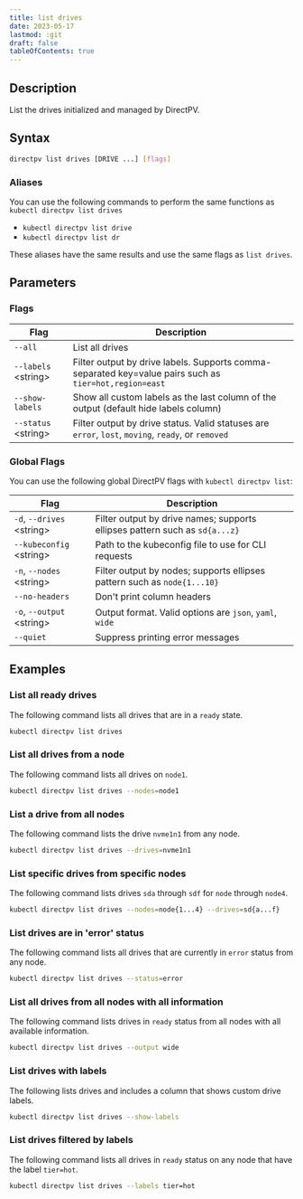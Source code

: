```yaml
---
title: list drives
date: 2023-05-17
lastmod: :git
draft: false
tableOfContents: true
---
```


## Description

List the drives initialized and managed by DirectPV.

## Syntax

```sh
directpv list drives [DRIVE ...] [flags]
```

### Aliases

You can use the following commands to perform the same functions as `kubectl directpv list drives`

- `kubectl directpv list drive`
- `kubectl directpv list dr`

These aliases have the same results and use the same flags as `list drives`.

## Parameters

### Flags

| **Flag**              | **Description**                                                                                        |
|-----------------------|--------------------------------------------------------------------------------------------------------|
| `--all`               | List all drives                                                                                        |
| `--labels` \<string\> | Filter output by drive labels. Supports comma-separated key=value pairs such as `tier=hot,region=east` |
| `--show-labels`       | Show all custom labels as the last column of the output (default hide labels column)                   |
| `--status` \<string\> | Filter output by drive status. Valid statuses are `error`, `lost`, `moving`, `ready`, or `removed`     |

### Global Flags

You can use the following global DirectPV flags with `kubectl directpv list`:

| **Flag**                    | **Description**                                                             |
|-----------------------------|-----------------------------------------------------------------------------|
| `-d`, `--drives` \<string\> | Filter output by drive names; supports ellipses pattern such as `sd{a...z}` |
| `--kubeconfig` \<string\>   | Path to the kubeconfig file to use for CLI requests                         |
| `-n`, `--nodes` \<string\>  | Filter output by nodes; supports ellipses pattern such as `node{1...10}`    |
| `--no-headers`              | Don't print column headers                                                  |
| `-o`, `--output` \<string\> | Output format. Valid options are `json`, `yaml`, `wide`                     |
| `--quiet`                   | Suppress printing error messages                                            |

## Examples

### List all ready drives

The following command lists all drives that are in a `ready` state.

```sh {.copy}
kubectl directpv list drives
```

### List all drives from a node

The following command lists all drives on `node1`.

```sh {.copy}
kubectl directpv list drives --nodes=node1
```

### List a drive from all nodes

The following command lists the drive `nvme1n1` from any node.

```sh {.copy}
kubectl directpv list drives --drives=nvme1n1
```

### List specific drives from specific nodes

The following command lists drives `sda` through `sdf` for `node` through `node4`.

```sh {.copy}
kubectl directpv list drives --nodes=node{1...4} --drives=sd{a...f}
```

### List drives are in 'error' status

The following command lists all drives that are currently in `error` status from any node.

```sh {.copy}
kubectl directpv list drives --status=error
```

### List all drives from all nodes with all information

The following command lists drives in `ready` status from all nodes with all available information.

```sh {.copy}
kubectl directpv list drives --output wide
```

### List drives with labels

The following lists drives and includes a column that shows custom drive labels.

```sh {.copy}
kubectl directpv list drives --show-labels
```

### List drives filtered by labels

The following command lists all drives in `ready` status on any node that have the label `tier=hot`.

```sh {.copy}
kubectl directpv list drives --labels tier=hot
```
